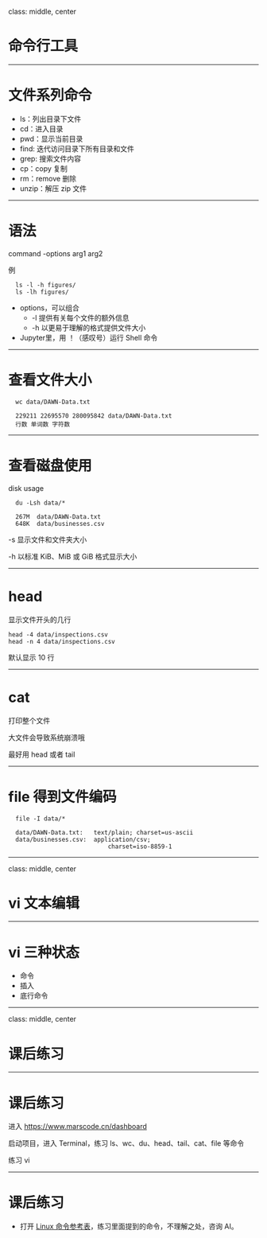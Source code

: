 class: middle, center

# 命令行工具

---
# 文件系列命令

- ls：列出目录下文件
- cd：进入目录
- pwd：显示当前目录
- find: 迭代访问目录下所有目录和文件
- grep: 搜索文件内容
- cp：copy 复制
- rm：remove 删除
- unzip：解压 zip 文件

---
# 语法

command -options arg1 arg2

例

      ls -l -h figures/
      ls -lh figures/
- options，可以组合
   -  -l 提供有关每个文件的额外信息
   -  -h 以更易于理解的格式提供文件大小
- Jupyter里，用 ！（感叹号）运行 Shell 命令

---
# 查看文件大小

      wc data/DAWN-Data.txt

      229211 22695570 280095842 data/DAWN-Data.txt
      行数 单词数 字符数

---
# 查看磁盘使用

disk usage

      du -Lsh data/*

      267M	data/DAWN-Data.txt
      648K	data/businesses.csv
-s 显示文件和文件夹大小

-h 以标准 KiB、MiB 或 GiB 格式显示大小

---
# head

显示文件开头的几行

    head -4 data/inspections.csv
    head -n 4 data/inspections.csv
默认显示 10 行

---
# cat 

打印整个文件

大文件会导致系统崩溃哦

最好用 head 或者 tail

---
# file 得到文件编码

      file -I data/*

      data/DAWN-Data.txt:   text/plain; charset=us-ascii
      data/businesses.csv:  application/csv; 
                                charset=iso-8859-1

---
class: middle, center

# vi 文本编辑

---
# vi 三种状态

- 命令
- 插入
- 底行命令

---
class: middle, center
# 课后练习

---
# 课后练习

进入 https://www.marscode.cn/dashboard

启动项目，进入 Terminal，练习 ls、wc、du、head、tail、cat、file 等命令

练习 vi

---
# 课后练习

- 打开 [Linux 命令参考表](https://www.jianshu.com/p/2c40cf0f9f9e)，练习里面提到的命令，不理解之处，咨询 AI。